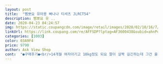```yaml
---
layout: post 
title:  "삠뽀요 유아용 빠나나 티셔츠 JLRCT54" 
description: 삠뽀요 유 ..
date: 2020-04-23 04:24:57 
img: https://static.coupangcdn.com/image/retail/images/2020/02/10/16/7/444fc150-113b-40a2-812b-f21753827b74.jpg 
linkUrl: https://link.coupang.com/re/AFFSDP?lptag=AF3600438&subid=ahnPublicAsk&pageKey=1255554583&itemId=2255904705&vendorItemId=70253230238&traceid=V0-113-d865f6e7d1cd4ce8 
categories: [1003] 
color: 03A9F4 
price: 9790 
author: Ask View Shop 
cont:  "●구매후기●<br/>14개월 여자아기고 10kg정도 되요 팔이 살짝 길긴하는데 그건 울애기가 키랑 몸집자체가 작은편이라서 긴것같어요 ㅎㅎ 요즘 날씨에 반팔에 요거 입히면 딱 좋을것 같아요~<br/>귀여워요.<br/><br/>그런데 이런 라운드티는 그냥 시보리 짱짱하게 해서 단추를 없애지 왜 삠뽀요는  이런 라운드티에 단추를 해서 (다잠그면 안벗겨짐.<br/>.<br/>) 상당히 귀찮은 시스템입니닷.<br/>.<br/><br/>먼지앉는 재질이 아니라 좋아요 검정색인데 먼지 앉으면 진짜 서터레슨데 빨아도 먼지 붙어있고 그런 거 없어요 ㅎㅎ<br/>멜빵청바지랑 찰떡이에요.<br/><br/>바나나가 벗겨진줄 알았는데 원래 문양이.<br/>그렇더라구요.<br/><br/>제 맘에 들어서 샀는데 실물도 똑같아서 좋아요 ㅎㅎ<br/>흰쫄바지랑 잘 입히고 있어요<br/>" 
---
```

